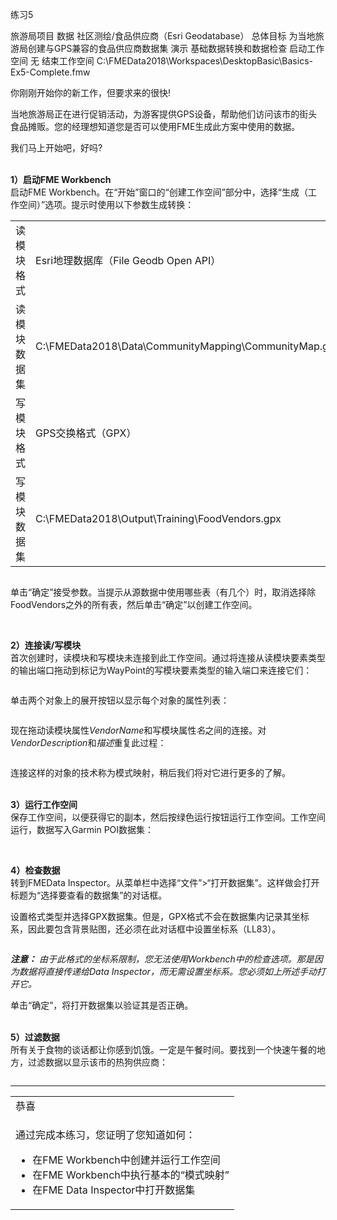 练习5
</font></font></td>
<td><font style="vertical-align: inherit;"><font style="vertical-align: inherit;">
旅游局项目
</font></font></td>
</tr>
<tr>
<td><font style="vertical-align: inherit;"><font style="vertical-align: inherit;">数据</font></font></td>
<td><font style="vertical-align: inherit;"><font style="vertical-align: inherit;">社区测绘/食品供应商（Esri Geodatabase）</font></font></td>
</tr>
<tr>
<td><font style="vertical-align: inherit;"><font style="vertical-align: inherit;">总体目标</font></font></td>
<td><font style="vertical-align: inherit;"><font style="vertical-align: inherit;">为当地旅游局创建与GPS兼容的食品供应商数据集</font></font></td>
</tr>
<tr>
<td><font style="vertical-align: inherit;"><font style="vertical-align: inherit;">演示</font></font></td>
<td><font style="vertical-align: inherit;"><font style="vertical-align: inherit;">基础数据转换和数据检查</font></font></td>
</tr>
<tr>
<td><font style="vertical-align: inherit;"><font style="vertical-align: inherit;">启动工作空间</font></font></td>
<td><font style="vertical-align: inherit;"><font style="vertical-align: inherit;">无</font></font></td>
</tr>
<tr>
<td><font style="vertical-align: inherit;"><font style="vertical-align: inherit;">结束工作空间</font></font></td>
<td><font style="vertical-align: inherit;"><font style="vertical-align: inherit;">C:\FMEData2018\Workspaces\DesktopBasic\Basics-Ex5-Complete.fmw
</font></font></td>
</tr>
</tbody></table>
<p><font style="vertical-align: inherit;"><font style="vertical-align: inherit;">你刚刚开始你的新工作，但要求来的很快!</font></font></p>
<p><font style="vertical-align: inherit;"><font style="vertical-align: inherit;">当地旅游局正在进行促销活动，为游客提供GPS设备，帮助他们访问该市的街头食品摊贩。</font><font style="vertical-align: inherit;">您的经理想知道您是否可以使用FME生成此方案中使用的数据。</font></font></p>
<p><font style="vertical-align: inherit;"><font style="vertical-align: inherit;">我们马上开始吧，好吗?</font></font></p>
<p><br><strong><font style="vertical-align: inherit;"><font style="vertical-align: inherit;">1）启动FME Workbench</font></font></strong>
<br><font style="vertical-align: inherit;"><font style="vertical-align: inherit;">启动FME Workbench。</font><font style="vertical-align: inherit;">在“开始”窗口的“创建工作空间”部分中，选择“生成（工作空间）”选项。</font><font style="vertical-align: inherit;">提示时使用以下参数生成转换：</font></font></p>
<table>
<tbody><tr>
<td><font style="vertical-align: inherit;"><font style="vertical-align: inherit;">读模块格式</font></font></td>
<td><font style="vertical-align: inherit;"><font style="vertical-align: inherit;">Esri地理数据库（File Geodb Open API）</font></font></td>
</tr>
<tr>
<td><font style="vertical-align: inherit;"><font style="vertical-align: inherit;">读模块数据集</font></font></td>
<td><font style="vertical-align: inherit;"><font style="vertical-align: inherit;">C:\FMEData2018\Data\CommunityMapping\CommunityMap.gdb</font></font></td>
</tr>
<tr>
<td><font style="vertical-align: inherit;"><font style="vertical-align: inherit;">写模块格式</font></font></td>
<td><font style="vertical-align: inherit;"><font style="vertical-align: inherit;">GPS交换格式（GPX）</font></font></td>
</tr>
<tr>
<td><font style="vertical-align: inherit;"><font style="vertical-align: inherit;">写模块数据集</font></font></td>
<td><font style="vertical-align: inherit;"><font style="vertical-align: inherit;">C:\FMEData2018\Output\Training\FoodVendors.gpx
</font></font></td>
</tr>
</tbody></table>
<p><a target="_blank" href="https://github.com/safesoftware/FMETraining/blob/Desktop-Basic-2018/DesktopBasic1Basics/Images/Img1.232.Ex5.GenerateWorkspaceDialog.png"><img src="./Images/Img1.232.Ex5.GenerateWorkspaceDialog.png" alt="" style="max-width:100%;"></a></p>
<p><font style="vertical-align: inherit;"><font style="vertical-align: inherit;">单击“确定”接受参数。</font><font style="vertical-align: inherit;">当提示从源数据中使用哪些表（有几个）时，取消选择除FoodVendors之外的所有表，然后单击“确定”以创建工作空间。</font></font></p>
<p><a target="_blank" href="https://github.com/safesoftware/FMETraining/blob/Desktop-Basic-2018/DesktopBasic1Basics/Images/Img1.233.Ex5.SelectFTDialog.png"><img src="./Images/Img1.233.Ex5.SelectFTDialog.png" alt="" style="max-width:100%;"></a></p>
<p><br><strong><font style="vertical-align: inherit;"><font style="vertical-align: inherit;">2）连接读/写模块</font></font></strong>
<br><font style="vertical-align: inherit;"><font style="vertical-align: inherit;">首次创建时，读模块和写模块未连接到此工作空间。</font><font style="vertical-align: inherit;">通过将连接从读模块要素类型的输出端口拖动到标记为WayPoint的写模块要素类型的输入端口来连接它们：</font></font></p>
<p><a target="_blank" href="https://github.com/safesoftware/FMETraining/blob/Desktop-Basic-2018/DesktopBasic1Basics/Images/Img1.234.Ex5.JoinFeatureTypes.png"><img src="./Images/Img1.234.Ex5.JoinFeatureTypes.png" alt="" style="max-width:100%;"></a></p>
<p><font style="vertical-align: inherit;"><font style="vertical-align: inherit;">单击两个对象上的展开按钮以显示每个对象的属性列表：</font></font></p>
<p><a target="_blank" href="https://github.com/safesoftware/FMETraining/blob/Desktop-Basic-2018/DesktopBasic1Basics/Images/Img1.235.Ex5.ExposeAttributes.png"><img src="./Images/Img1.235.Ex5.ExposeAttributes.png" alt="" style="max-width:100%;"></a></p>
<p><font style="vertical-align: inherit;"><font style="vertical-align: inherit;">现在拖动读模块属性</font></font><em><font style="vertical-align: inherit;"><font style="vertical-align: inherit;">VendorName</font></font></em><font style="vertical-align: inherit;"><font style="vertical-align: inherit;">和写模块属性</font></font><em><font style="vertical-align: inherit;"><font style="vertical-align: inherit;">名</font></font></em><font style="vertical-align: inherit;"><font style="vertical-align: inherit;">之间的连接</font><font style="vertical-align: inherit;">。</font><font style="vertical-align: inherit;">对</font></font><em><font style="vertical-align: inherit;"><font style="vertical-align: inherit;">VendorDescription</font></font></em><font style="vertical-align: inherit;"><font style="vertical-align: inherit;">和</font></font><em><font style="vertical-align: inherit;"><font style="vertical-align: inherit;">描述</font></font></em><font style="vertical-align: inherit;"><font style="vertical-align: inherit;">重复此过程</font><font style="vertical-align: inherit;">：</font></font></p>
<p><a target="_blank" href="https://github.com/safesoftware/FMETraining/blob/Desktop-Basic-2018/DesktopBasic1Basics/Images/Img1.236.Ex5.JoinAttributes.png"><img src="./Images/Img1.236.Ex5.JoinAttributes.png" alt="" style="max-width:100%;"></a></p>
<p><font style="vertical-align: inherit;"><font style="vertical-align: inherit;">连接这样的对象的技术称为模式映射，稍后我们将对它进行更多的了解。
</font></font></p>
<p><br><strong><font style="vertical-align: inherit;"><font style="vertical-align: inherit;">3）运行工作空间</font></font></strong>
<br><font style="vertical-align: inherit;"><font style="vertical-align: inherit;">保存工作空间，以便获得它的副本，然后按绿色运行按钮运行工作空间。</font><font style="vertical-align: inherit;">工作空间运行，数据写入Garmin POI数据集：</font></font></p>
<p><a target="_blank" href="https://github.com/safesoftware/FMETraining/blob/Desktop-Basic-2018/DesktopBasic1Basics/Images/Img1.237.Ex5.LogWindow.png"><img src="./Images/Img1.237.Ex5.LogWindow.png" alt="" style="max-width:100%;"></a></p>
<p><br><strong><font style="vertical-align: inherit;"><font style="vertical-align: inherit;">4）检查数据</font></font></strong>
<br><font style="vertical-align: inherit;"><font style="vertical-align: inherit;">转到FMEData Inspector。</font><font style="vertical-align: inherit;">从菜单栏中选择“文件”&gt;“打开数据集”。</font><font style="vertical-align: inherit;">这样做会打开标题为“选择要查看的数据集”的对话框。</font></font></p>
<p><font style="vertical-align: inherit;"><font style="vertical-align: inherit;">设置格式类型并选择GPX数据集。</font><font style="vertical-align: inherit;">但是，GPX格式不会在数据集内记录其坐标系，因此要包含背景贴图，还必须在此对话框中设置坐标系（LL83）。</font></font></p>
<p><a target="_blank" href="https://github.com/safesoftware/FMETraining/blob/Desktop-Basic-2018/DesktopBasic1Basics/Images/Img1.238.Ex5.DISetCoordSys.png"><img src="./Images/Img1.238.Ex5.DISetCoordSys.png" alt="" style="max-width:100%;"></a></p>
<p><em><strong><font style="vertical-align: inherit;"><font style="vertical-align: inherit;">注意：</font></font></strong></em> <em><font style="vertical-align: inherit;"><font style="vertical-align: inherit;">由于此格式的坐标系限制，您无法使用Workbench中的检查选项。</font><font style="vertical-align: inherit;">那是因为数据将直接传递给Data Inspector，而无需设置坐标系。</font><font style="vertical-align: inherit;">您必须如上所述手动打开它。</font></font></em></p>
<p><font style="vertical-align: inherit;"><font style="vertical-align: inherit;">单击“确定”，将打开数据集以验证其是否正确。</font></font></p>
<p><br><strong><font style="vertical-align: inherit;"><font style="vertical-align: inherit;">5）过滤数据</font></font></strong>
<br><font style="vertical-align: inherit;"><font style="vertical-align: inherit;">所有关于食物的谈话都让你感到饥饿。</font><font style="vertical-align: inherit;">一定是午餐时间。</font><font style="vertical-align: inherit;">要找到一个快速午餐的地方，过滤数据以显示该市的热狗供应商：</font></font></p>
<p><a target="_blank" href="https://github.com/safesoftware/FMETraining/blob/Desktop-Basic-2018/DesktopBasic1Basics/Images/Img1.239.Ex5.FilterHotDogsInDataInspector.png"><img src="./Images/Img1.239.Ex5.FilterHotDogsInDataInspector.png" alt="" style="max-width:100%;"></a></p>
<hr>

<table>
<tbody><tr>
<td>
<i></i><font style="vertical-align: inherit;"><font style="vertical-align: inherit;">
恭喜
</font></font></td>
</tr>
<tr>
<td><font style="vertical-align: inherit;"><font style="vertical-align: inherit;">

通过完成本练习，您证明了您知道如何：
</font></font><br>
<ul><li><font style="vertical-align: inherit;"><font style="vertical-align: inherit;">在FME Workbench中创建并运行工作空间</font></font></li>
<li><font style="vertical-align: inherit;"><font style="vertical-align: inherit;">在FME Workbench中执行基本的“模式映射”</font></font></li>
<li><font style="vertical-align: inherit;"><font style="vertical-align: inherit;">在FME Data Inspector中打开数据集</font></font></li>
 </ul>

</td>
</tr>
</tbody></table>
</article>
  </div>
